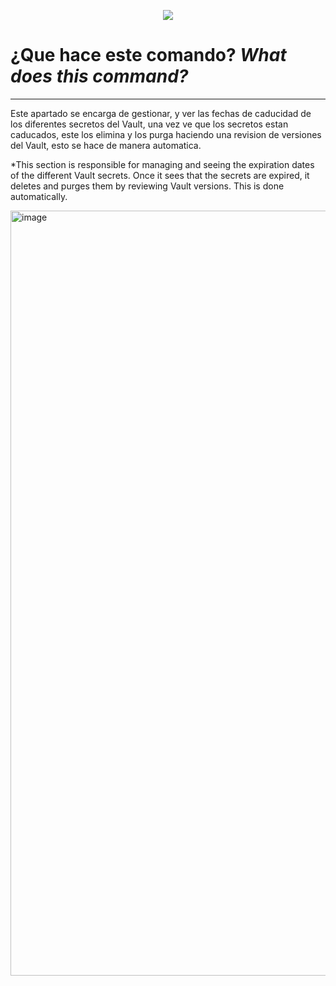 <p align="center">
  <a href="readme.en.md">
    <img src="https://img.shields.io/badge/⏻-Switch%20to%20English-red?style=for-the-badge">
  </a>
</p>

# ¿Que hace este comando? *What does this command?*
------------------------------------------------

Este apartado se encarga de gestionar, y ver las fechas de caducidad de los diferentes secretos del Vault, una vez ve que los secretos estan caducados, este los elimina y los purga haciendo una revision de versiones del Vault, esto se hace de manera automatica.

*This section is responsible for managing and seeing the expiration dates of the different Vault secrets. Once it sees that the secrets are expired, it deletes and purges them by reviewing Vault versions. This is done automatically.

<img width="1105" height="1224" alt="image" src="https://github.com/user-attachments/assets/d9b4df4b-8f89-4fd0-a989-1cdb9626b539" />

